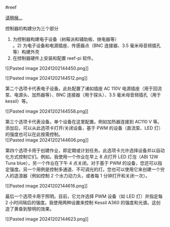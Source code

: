 #reef 

[请稍候…](https://www.reef2reef.com/threads/reef-pi-an-opensource-reef-tank-controller-based-on-raspberry-pi.289256/)

控制器的构建分为三个部分  
1) 为控制器构建电子设备（树莓派和辅助板、继电器等）  
。2) 为电子设备和电源插座、传感器点（BNC 连接器、3.5 毫米母音频插孔等）构建外壳  
3) 在控制器硬件上安装和配置 reef-pi 软件。




![[Pasted image 20241202144450.png]]


![[Pasted image 20241202144512.png]]



第二个选项卡代表电子设备。此处配置了诸如插座 AC 110V 电源插座（用于回流泵、电源头、加热器等）、BNC 连接器（用于探头）、3.5 毫米母音频插孔（用于 kessil）等。  

![[Pasted image 20241202144558.png]]

第三个选项卡代表设备。单个设备在这里配置。例如加热器连接到 AC110 V 等。添加后，可以从此选项卡打开/关闭设备，基于 PWM 的设备（直流泵、LED 灯）的强度也可以在此按需控制。  
![[Pasted image 20241202144606.png]]
  
第四个选项卡用于创建作业，即定期或计划任务。此选项卡允许选择设备并以自动化方式控制它们。例如，我使用一个作业在早上 8 点打开 LED 灯泡（ABI 12W Tuna blue），另一个作业在下午 4 点关闭。对于基于 PWM 的设备，您还可以指定强度。另一个用例是控制多通道、不可调光的灯。您也可以使用它来创建一个穷人的造浪器（例如控制 2 个水力动力头，或者每 1 分钟打开和关闭一次）。  

![[Pasted image 20241202144616.png]]


最后一个选项卡用于照明。目前，它允许选择 PWM 设备（如 LED 灯）并指定每 2 小时间隔后的强度。我使用两种设置来控制 Kessil A360 的强度和光谱。这创造了黄昏到黎明的效果。  
  
![[Pasted image 20241202144623.png]]